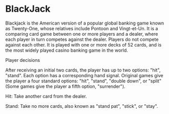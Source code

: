 # BlackJack

Blackjack is the American version of a popular global banking game known as Twenty-One, whose relatives include Pontoon and Vingt-et-Un. It is a comparing card game between one or more players and a dealer, where each player in turn competes against the dealer. Players do not compete against each other. It is played with one or more decks of 52 cards, and is the most widely played casino banking game in the world.


Player decisions

After receiving an initial two cards, the player has up to two options: "hit", "stand". Each option has a corresponding hand signal. Original games give the player a four standard options: "hit", "stand", "double down", or "split" (Some games give the player a fifth option, "surrender").

Hit: Take another card from the dealer.

Stand: Take no more cards, also known as "stand pat", "stick", or "stay".
